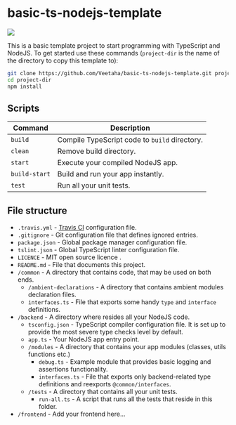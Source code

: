 # basic-ts-nodejs-template

![](https://travis-ci.com/Veetaha/basic-ts-nodejs-template.svg?branch=master)

This is a basic template project to start programming with TypeScript and NodeJS.
To get started use these commands (`project-dir` is the name of the directory to copy this template to):

```bash
git clone https://github.com/Veetaha/basic-ts-nodejs-template.git project-dir
cd project-dir
npm install
```

## Scripts
|Command|Description|
|--|--|
|`build`      | Compile TypeScript code to `build` directory. |
|`clean`      | Remove build directory.                                          |
|`start`      | Execute your compiled NodeJS app.                                |
|`build-start`| Build and run your app instantly.                                |
|`test`       | Run all your unit tests.                                         |


## File structure

* `.travis.yml` - [Travis CI](https://travis-ci.com/) configuration file.
* `.gitignore` - Git configuration file that defines ignored entries.
* `package.json` - Global package manager configuration file.
* `tslint.json` - Global TypeScript linter configuration file.
* `LICENCE` - MIT open source licence .
* `README.md` - File that documents this project.
* `/common` - A directory that contains code, that may be used on both ends.
    * `/ambient-declarations` - A directory that contains ambient modules declaration files.
    * `interfaces.ts` - File that exports some handy `type` and `interface` definitions.
* `/backend` - A directory where resides all your NodeJS code.
    * `tsconfig.json` - TypeScript compiler configuration file. It is set up to provide the most severe type checks level by default.
    * `app.ts` - Your NodeJS app entry point.
    * `/modules` - A directory that contains your app modules (classes, utils functions etc.)
        * `debug.ts` - Example module that provides basic logging and assertions functionality.
        * `interfaces.ts` - File that exports only backend-related type definitions and reexports `@common/interfaces`.
    * `/tests` - A directory that contains all your unit tests.
        * `run-all.ts` - A script that runs all the tests that reside in this folder.
* `/frontend` - Add your frontend here...


